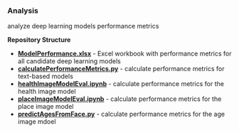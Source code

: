### Analysis
analyze deep learning models performance metrics

**Repository Structure** <br>

- **[ModelPerformance.xlsx](https://github.com/larkinandy/ChildrensHealthSocialMediaASP3IRE/blob/main/deep_learning/analysis/ModelPerformance.xlsx)** - Excel workbook with performance metrics for all candidate deep learning models <br>
- **[calculatePerformanceMetrics.py](https://github.com/larkinandy/ChildrensHealthSocialMediaASP3IRE/blob/main/deep_learning/analysis/calculateTextPerformanceMetrics.py)** - calculate performance metrics for text-based models <br>
- **[healthImageModelEval.ipynb](https://github.com/larkinandy/ChildrensHealthSocialMediaASP3IRE/blob/main/deep_learning/analysis/healthImageModelEval.ipynb)** - calculate performance metrics for the health image model 
- **[placeImageModelEval.ipynb](https://github.com/larkinandy/ChildrensHealthSocialMediaASP3IRE/blob/main/deep_learning/analysis/placeImageModelEval.ipynb)** - calculate performance metrics for the place image model <br>
- **[predictAgesFromFace.py](https://github.com/larkinandy/ChildrensHealthSocialMediaASP3IRE/blob/main/deep_learning/analysis/predictAgesFromFace.py)** - calculate performance metrics for the age image mdoel <br>

